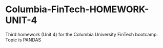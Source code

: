 # Columbia-FinTech-HOMEWORK-UNIT-4
Third homework (Unit 4) for the Columbia University FinTech bootcamp. Topic is PANDAS
